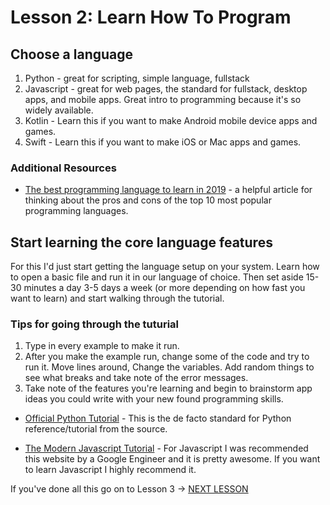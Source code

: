 # Lesson 2: Learn How To Program
## Choose a language

1. Python - great for scripting, simple language, fullstack
2. Javascript - great for web pages, the standard for fullstack, desktop apps, and mobile apps. Great intro to programming because it's so widely available. 
3. Kotlin - Learn this if you want to make Android mobile device apps and games. 
4. Swift - Learn this if you want to make iOS or Mac apps and games. 

### Additional Resources
- [The best programming language to learn in 2019](https://medium.com/duomly-blockchain-online-courses/the-best-programming-language-to-learn-in-2019-466986db384e) - a helpful article for thinking about the pros and cons of the top 10 most popular programming languages. 
## Start learning the core language features

For this I'd just start getting the language setup on your system. Learn how to open a basic file and run it in our language of choice. Then set aside 15-30 minutes a day 3-5 days a week (or more depending on how fast you want to learn) and start walking through the tutorial. 

### Tips for going through the tuturial
1. Type in every example to make it run. 
2. After you make the example run, change some of the code and try to run it. Move lines around, Change the variables. Add random things to see what breaks and take note of the error messages. 
3. Take note of the features you're learning and begin to brainstorm app ideas you could write with your new found programming skills.

- [Official Python Tutorial](https://docs.python.org/3/tutorial/index.html) - This is the de facto standard for Python reference/tutorial from the source.

- [The Modern Javascript Tutorial](https://javascript.info/) - For Javascript I was recommended this website by a Google Engineer and it is pretty awesome. If you want to learn Javascript I highly recommend it.


If you've done all this go on to Lesson 3 -> [NEXT LESSON](3-LessonThree.md)
